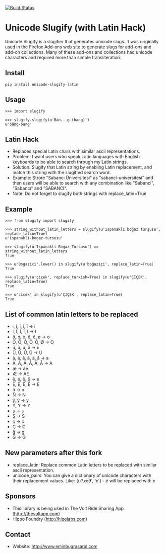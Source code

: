 [![Build Status](https://travis-ci.org/eminbugrasaral/unicode-slugify-latin.svg?branch=master)](https://travis-ci.org/eminbugrasaral/unicode-slugify-latin)

# Unicode Slugify (with Latin Hack)

Unicode Slugify is a slugifier that generates unicode slugs.  It was originally
used in the Firefox Add-ons web site to generate slugs for add-ons and add-on
collections.  Many of these add-ons and collections had unicode characters and
required more than simple transliteration.

## Install

    pip install unicode-slugify-latin

## Usage

    >>> import slugify

    >>> slugify.slugify(u'Bän...g (bang)')
    u'bäng-bang'

## Latin Hack

- Replaces special Latin chars with similar ascii representations.
- Problem: I want users who speak Latin languages with English keyboards to be able to search through my Latin strings.
- Solution: Slugify that Latin string by enabling Latin replacement, and match this string with the slugified search word.
- Example: Strore "Sabancı Üniversitesi" as "sabanci-universitesi" and then users will be able to search with any combination like "Sabanci", "Sabancı" and "SABANCI".
- Note: Do not forget to slugify both strings with replace_latin=True

## Example

    >>> from slugify import slugify

    >>> string_without_latin_letters = slugify(u'ıspanaklı boğaz turşusu', replace_latin=True)
    u'ispanakli-bogaz-tursusu'

    >>> slugify(u'Ispanakli Bogaz Tursusu') == string_without_latin_letters
    True

    >>> u'Bogazici'.lower() in slugify(u'boğaziçi', replace_latin=True)
    True
    
    >>> slugify(u'çiçek', replace_turkish=True) in slugify(u'ÇİÇEK', replace_latin=True)
    True
    
    >>> u'cicek' in slugify(u'ÇİÇEK', replace_latin=True)
    True

## List of common latin letters to be replaced

- ı, ì, í, î, ï -> i
- İ, Ì, Í, Î, Ï -> I
- ö, ó, ò, ô, õ, ø -> o
- Ö, Ò, Ó, Ô, Õ, Ø -> O
- ü, ù, ú, û -> u
- Ü, Ù, Ú, Û -> U
- à, á, â, ã, ä, å -> a
- À, Á, Â, Ã, Ä, Å -> A
- æ -> ae
- Æ -> AE
- è, é, ê, ë -> e
- È, É, Ê, Ë -> E
- ñ -> n
- Ñ -> N
- ý, ÿ -> y
- Ý, Ÿ -> Y
- ş -> s
- Ş -> S
- ç -> c
- Ç -> C
- ğ -> g
- Ğ -> G

## New parameters after this fork

- replace_latin: Replace common Latin letters to be replaced with similar ascii representation.
- unicode_pairs: You can give a dictionary of unicode characters with their replacement values. Like: {u'\xe9', 'e'} - é will be replaced with e

## Sponsors

- This library is being used in The Volt Ride Sharing App (http://thevoltapp.com)
- Hippo Foundry (http://hipolabs.com)

## Contact

- Website: http://www.eminbugrasaral.com
